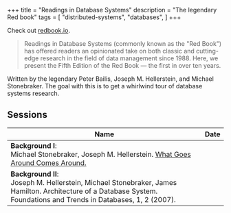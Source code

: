 +++
title = "Readings in Database Systems"
description = "The legendary Red book"
tags = [
    "distributed-systems",
    "databases",
]
+++

Check out [redbook.io](http://www.redbook.io/).

> Readings in Database Systems (commonly known as the "Red Book") has offered readers an opinionated take on both classic and cutting-edge research in the field of data management since 1988. Here, we present the Fifth Edition of the Red Book — the first in over ten years.

Written by the legendary Peter Bailis, Joseph M. Hellerstein, and Michael Stonebraker.
The goal with this is to get a whirlwind tour of database systems research.

## Sessions
| Name | Date |
| --- | --- |
| **Background I**: <br> Michael Stonebraker, Joseph M. Hellerstein. [What Goes Around Comes Around.](https://lapti.ct.utfpr.edu.br/MateriaisCursos/DataScience/papers/WhatGoesAroundComesAround-SH05.pdf) |  |
| **Background II**: <br>Joseph M. Hellerstein, Michael Stonebraker, James Hamilton. Architecture of a Database System. Foundations and Trends in Databases, 1, 2 (2007). | | |
